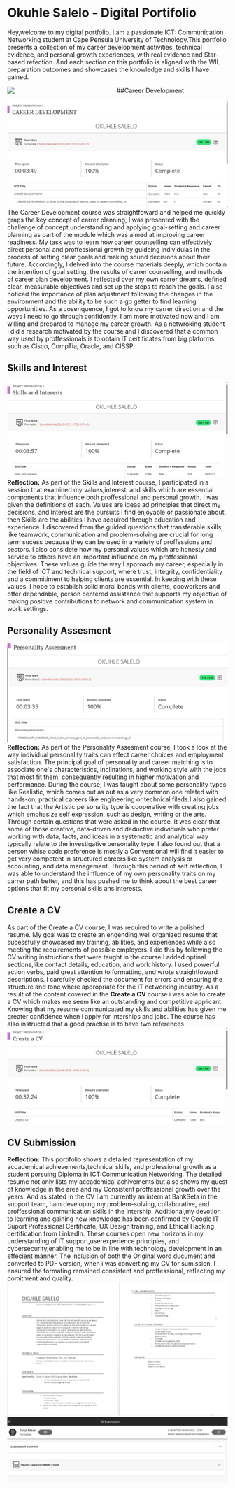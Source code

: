# Okuhle Salelo - Digital Portifolio
Hey,welcome to my digital portfolio. I am a passionate ICT: Communication Networking student at Cape Pensula University of Technology.This portfolio presents a collection of my career development activities, technical evidence, and personal growth experiences, with real evidence and Star-based refection.  And each section on this portfolio is aligned with the WIL preparation outcomes and showcases the knowledge and skills I have gained.

##Career Development
<img src=media/P.png align="left" width="250"/>

![Evidence](Career.png)
The Career Development course was straightfoward and helped me quickly graps the key concept of carrer planning, I was presented with the challenge of concept understanding and applying goal-setting and career planning as part of the module which was aimed at improving career readiness. My task was to learn how career counselling can effectively direct personal and proffessional growth by guideing individulas in the process of setting clear goals and making sound decisions about their future. Accordingly, I delved into the course materials deeply,  which contain the intention of goal setting, the results of carrer counselling, and methods of career plan development. I reflected over my own carrer dreams, defined clear, measurable objectives and set up the steps to reach the goals. I also noticed the importance of plan adjustment following the changes in the environment and the ability to be such a go getter to find learning opportunities. As a cosenquence, I got to know my carrer direction and the ways I need to go through confidently. I am more motivated now and I am willing and prepared to manage my career growth. As a netwroking student i did a research motivated by the course and I discovered that a common way used by proffessionals is to obtain IT certificates from big plaforms such as Cisco, CompTia, Oracle, and CISSP.

## Skills and Interest 

![Evidence](Skill.png)
**Reflection:** As part of the Skills and Interest course, I participated in a session that examined my values,interest, and skills which are essential components that influence both proffessional and personal growth. I was given the definitions of each. Values are ideas ad principles that direct my decisions, and Interest are the pursuits I find enjoyable or passionate about, then Skills are the abilities I have acquired through education and experience. I discovered from the guided questions that transferable skills, like teamwork, communication and problem-solving are crucial for long term sucess because they can be used in a variety of proffessions and sectors. I also considete how my personal values which are honesty and service to others have an important influence on my proffessional objectives. These values guide the way I approach my career, especially in the field of ICT and technical support, where trust, integrity, confidentiality and a commitiment to helping clients are essential. In keeping with these values, I hope to establish solid moral bonds with clients, cooworkers and offer dependable, person centered assistance that supports my objective of making positive contributions to network and communication system in work settings.

## Personality Assesment
![Evidence](P.png)
**Reflection:** As part of the Personality Assesment course, I took a look at the way individual personality traits can effect career choices and employment satisfaction. The principal goal of personality and career  matching is to associate  one's characteristics, inclinations, and working style with the jobs that most fit them, consequently resulting in higher motivation and performance. During the course, I was taught  about some personality types like Realistic, which comes out as out as a very common one related with hands-on, practical careers like engineering or technical fileds.I also gained the fact that the Artistic personality type is cooperative with creating jobs which emphasize self expression, such as design, writing or the arts. Through certain questions that were asked in the course, It was clear that some of those creative, data-driven and deductive individuals who prefer working with data, facts, and ideas in a systematic and analytical way typically relate to the investigative personality type. I also found out that a person whise code preference is mostly a Conventional will find it easier to get very competent in structured careers like system analysis or accounting, and data management. Through this period of self reflection, I was able to understand the influence of my own personality traits on my carrer path better, and this has pushed me to think about the best career options that fit my personal skills ans interests.

## Create a CV

As part of the Create a CV course, I was required to write a polished resume. My goal was to create an engending,well organized resume that sucessfully showcased my training, abilities, and experiences while also meeting the requirements of possible employers. I did this by following the CV writing instructions that were taught in the course.I added optinal sections,like contact details, education, and work history. I used powerful action verbs, paid great attention to formatting, and wrote straightfoward descriptions. I carefully checked the document for errors and ensuring the structure and tone where appropriate for the IT networking industry. As a result of the content covered in the **Create a CV** course i was able to create a CV which makes me seem like an outstanding and competitive applicant. Knowing that my resume communicated my skills and abilities has given me greater confidence when i apply for interships and jobs. The course has also instructed that a good practise is to have two references.
![Evidence](Create.png)

## CV Submission
**Reflection:** This portifolio shows a detailed representation of my accademical achievements,technical skills, and professional growth as a student porsuing Diploma in ICT:Communication Networking. The detailed resume not only lists my accademical achivements but also shows my quest of knowledge in the area and my Consistent proffessional growth over the years.
And as stated in the CV I am currently an intern at BankSeta in the support team, I am developing my problem-solving, collaborative, and proffessional communication skills in the intership.
Additional,my devotion to learning and gaining new knowledge has been confirmed by Google IT Suport Professional Certificate, UX Design training, and Ethical Hacking certification from LinkedIn. These courses open new horizons in my understanding of IT support,userexperience principles, and cybersecurity,enabling me to be in line with technology development in an effecient manner.
The inclusion of both the Original word ducument and converted to PDF version, when i was converting my CV for sumission, I ensured the formating remained consistent and proffessional, reflecting my comitment and quality.
![Evidence](PCV.png)
![Evidence](vv.png)
